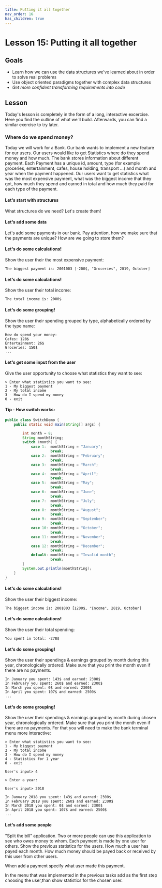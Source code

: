```yaml
---
title: Putting it all together
nav_order: 16
has_children: true
---
```


# Lesson 15: Putting it all together

## Goals

- Learn how we can use the data structures we've learned about in order to solve real problems
- Use object oriented paradigms together with complex data structures
- *Get more confident transforming requirements into code*

## Lesson

Today's lesson is completely in the form of a long, interactive excercise. Here you find the outline of what we'll build. Afterwards, you can find a similar exercise to try later.

### Where do we spend money?

Today we will work for a Bank. Our bank wants to implement a new feature for our users. Our users would like to get Statistics where do they spend money and how much. The bank stores information about different payment. Each 
Payment has a unique id, amount, type (for example groceries, entertainment, cafes, house holding, transport ...) and month and year when the payment happened. Our users want to get 
statistics what was the most expensive payment, what was the biggest income that they got, how much they spend and earned in total and how much they paid for each type of the payment.

#### Let's start with structures
What structures do we need? Let's create them!
 
#### Let's add some data
Let's add some payments in our bank. Pay attention, how we make sure that the payments are unique? How are we going 
to store them?

#### Let's do some calculations!
Show the user their the most expensive payment:

```
The biggest payment is: 2001003 [-200$, "Groceries", 2019, October]
```
 
#### Let's do some calculations! 
Show the user their total income:

```
The total income is: 2000$
```
  
#### Let's do some grouping!
Show the user their spending grouped by type, alphabetically ordered by the type name:

```
How do spend your money:
Cafes: 128$
Entertainment: 26$
Groceries: 150$
...
```  

#### Let's get some input from the user 
Give the user opportunity to choose what statistics they want to see:
```
> Enter what statistics you want to see: 
1 - My biggest payment
2 - My total income
3 - How do I spend my money
0 - exit

```

#### Tip - How switch works: 
```java
public class SwitchDemo {
    public static void main(String[] args) {

        int month = 8;
        String monthString;
        switch (month) {
            case 1:  monthString = "January";
                     break;
            case 2:  monthString = "February";
                     break;
            case 3:  monthString = "March";
                     break;
            case 4:  monthString = "April";
                     break;
            case 5:  monthString = "May";
                     break;
            case 6:  monthString = "June";
                     break;
            case 7:  monthString = "July";
                     break;
            case 8:  monthString = "August";
                     break;
            case 9:  monthString = "September";
                     break;
            case 10: monthString = "October";
                     break;
            case 11: monthString = "November";
                     break;
            case 12: monthString = "December";
                     break;
            default: monthString = "Invalid month";
                     break;
        }
        System.out.println(monthString);
    }
}
```

#### Let's do some calculations! 
Show the user their biggest income:

```
The biggest income is: 2001003 [1200$, "Income", 2019, October]
```

#### Let's do some calculations! 
Show the user their total spending:

```
You spent in total: -278$
```

#### Let's do some grouping!
Show the user their spendings & earnings grouped by month during this year, chronologically ordered. Make sure that 
you print the month even if there are no payments.

```
In January you spent: 143$ and earned: 2300$
In February you spent: 260$ and earned: 2300$
In March you spent: 0$ and earned: 2300$
In April you spent: 107$ and earned: 2500$
...
```

#### Let's do some grouping!
Show the user their spendings & earnings grouped by month during chosen year, chronologically ordered. Make sure that 
you print the month even if there are no payments. For that you will need to make the bank terminal menu more 
interactive:
```
> Enter what statistics you want to see: 
1 - My biggest payment
2 - My total income
3 - How do I spend my money
4 - Statistics for 1 year
0 - exit

User's input> 4

> Enter a year: 

User's input> 2018

In January 2018 you spent: 143$ and earned: 2300$
In February 2018 you spent: 260$ and earned: 2300$
In March 2018 you spent: 0$ and earned: 2300$
In April 2018 you spent: 107$ and earned: 2500$
...
```

#### Let's add some people 
"Split the bill" application. Two or more people can use this application to see who owes money to whom. Each payment is made by one user for others. 
Show the previous statistics for the users. How much a user has payed each month. How much money should be payed back or received by this user from other users. 

When add a payment specify what user made this payment. 

In the menu that was implemented in the previous tasks add as the first step choosing the user,than show statistics for the chosen user. 
